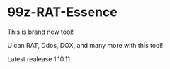 # 99z-RAT-Essence
This is brand new tool! 


U can RAT, Ddos, DOX, and many more with this tool!


Latest realease 1.10.11


